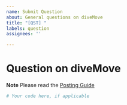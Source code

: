 ```yaml
---
name: Submit Question
about: General questions on diveMove
title: "[QST] "
labels: question
assignees: ''

---
```


# Question on diveMove
**Note** Please read the [Posting Guide](https://www.r-project.org/posting-guide.html)

```R
# Your code here, if applicable

```
